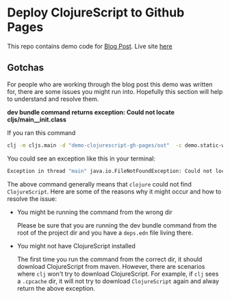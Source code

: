 # Deploy ClojureScript to Github Pages

This repo contains demo code for [Blog Post](http://localhost:8000/deoploy-clojurescript-to-github-pages). Live site [here](https://athomasoriginal.github.io/demo-clojurescript-gh-pages/)

## Gotchas

For people who are working through the blog post this demo was written for, there are some issues you might run into. Hopefully this section will help to understand and resolve them.

**dev bundle command returns exception: Could not locate cljs/main\_\_init.class**

If you ran this command

```bash
clj -m cljs.main -d "demo-clojurescript-gh-pages/out"  -c demo.static-website -r
```

You could see an exception like this in your terminal:

```bash
Exception in thread "main" java.io.FileNotFoundException: Could not locate cljs/main__init.class, cljs/main.clj or cljs/main.cljc on classpath.
```

The above command generally means that `clojure` could not find `ClojureScript`. Here are some of the reasons why it might occur and how to resolve the issue:

- You might be running the command from the wrong dir

  Please be sure that you are running the dev bundle command from the root of the project dir and you have a `deps.edn` file living there.

- You might not have ClojureScript installed

  The first time you run the command from the correct dir, it should download ClojureScript from maven. However, there are scenarios where `clj` won't try to download ClojureScript. For example, if `clj` sees a `.cpcache` dir, it will not try to download `ClojureScript` again and alway return the above exception.
